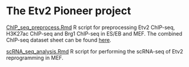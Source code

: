 # The Etv2 Pioneer project

[ChIP_seq_preprocess.Rmd](ChIP_seq_preprocess.Rmd) R script for preprocessing Etv2 ChIP-seq, H3K27ac ChIP-seq and Brg1 ChIP-seq in ES/EB and MEF.  The combined ChIP-seq dataset sheet can be found [here](https://docs.google.com/spreadsheets/d/1UWiduM3Pv-GsVGmfxFApnyVBI1THMR8n8wHg5st3b5c/edit?usp=sharing).  

[scRNA_seq_analysis.Rmd](scRNA_seq_analysis.Rmd) R script for performing the scRNA-seq of Etv2 reprogramming in MEF. 
